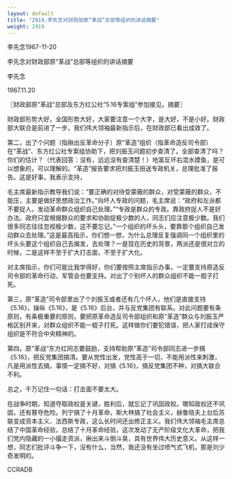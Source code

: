```yaml
---
layout: default
title: "2919.李先念对财政部原“革战”总部等组织的讲话摘要"
weight: 2919
---
```


李先念1967-11-20

李先念对财政部原“革战”总部等组织的讲话摘要

李先念

1967.11.20

〖财政部原“革战”总部及东方红公社“5.16专案组”参加接见。摘要〗

财政部形势大好，全国形势大好，大家要注意一个大字，是大好，不是小好。财政部大联合是前进了一步，我们伟大领袖最新指示后，在财政部已看出成效了。

第二，出了个问题（指揪出反革命分子）原“革造”组织（指革命造反司令部）在“革战”、东方红公社专案组协助下，把刘振玉问题初步查清了。全部查清了吗？你们的估计？（代表回答：没有，远远没有查清楚！）地富反坏右混水摸鱼，是可以想象的，可以理解的。“革造”报告要求把刘振玉扭送专政机关，总理批准了报告。这是好事，我表示支持，

毛主席最新指示教导我们说：“要正确的对待受蒙蔽的群众，对受蒙蔽的群众，不能压，主要是做好思想政治工作。”向坏人专政的问题，毛主席说：“政府和左派都不要捉人，发动革命群众组织自己处理。”“专政是群众的专政。靠政府捉人不是好办法。政府只宜根据群众的要求和协助捉极少数的人，同志们应注意极少数。我们很多同志往往忽视极少数，这不要忘记。”一个组织的坏头头，要靠那个组织自己发动群众去处理。”这是最高指示，你们想一想，为什么总理反复强调同一个组织里的坏头头要这个组织自己去揭发，去处理？一是现在历史的背景，两派还是很对立的时候，二是这样不至于扩大打击面，不至于扩大化。

对主席指示，你们可能比我学得好，你们要按照主席指示办事，一定要支持原造反司令部的革命行动，军管会也要支持。对出了个别坏人的群众组织不能一棍子打死。

第三，原“革造”司令部里出了个刘振玉或者还有几个坏人，他们是直接支持《5.16》，操纵《5.16》，是《5.16》后台，并与反党集团有联系。对此问题要有条原则，有条极重要的原则，要把原革命造反司令部组织和原“革造”群众与刘振玉严格区别开来，对群众组织不能一棍子打死。这样做你们要犯错误，把人家打成保守组织是不符合中央精神的。

第四，原“革战”东方红同志要鼓励，支持帮助原“革造”司令部同志进一步搞《5.16》，把反党集团搞清。要从党性出发，党性高于一切，不能用派性来刺激，凡是用派性去搞，事情一定搞不好，对搞《5.16》，搞反党集团不种，对搞大联合不利。

总之，千万记住一句话：打击面不要太大。

在战争时期，知道夺取政权是关键，胜利后，就忘记了巩固政权。哪知政权还不巩固，还有篡夺危险。列宁搞了十月革命，斯大林搞了社会主义，赫鲁晓夫上台后苏联变成资本主义、法西斯专政，这么长时间还出修正主义。我们伟大领袖毛主席总结了中国革命经验，总结了十月革命经验，这次发动了无产阶级文化大革命，把我们党内隐藏的一小撮走资派，揪出来斗倒斗臭，具有世界伟大历史意义。从这样一想，同志们批评斗争一下，没有什么，当然，我还没有坐过喷气式飞机，那是刘少奇发明的。

CCRADB

